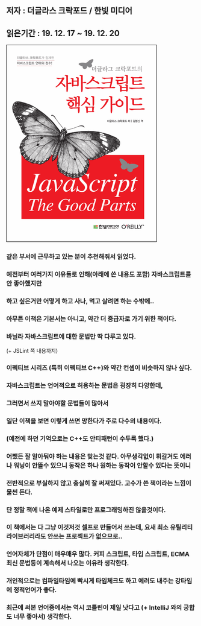 ## 저자 : 더글라스 크락포드  / 한빛 미디어

## 읽은기간 : 19. 12. 17  ~ 19. 12. 20

![Smithsonian Image](../../public/images/books-images/javascript.gif)


### 같은 부서에 근무하고 있는 분이 추천해줘서 읽었다.

### 예전부터 여러가지 이유들로 인해(아래에 쓴 내용도 포함) 자바스크립트를 안 좋아했지만

### 하고 싶은거만 어떻게 하고 사나, 먹고 살려면 하는 수밖에..


### 아무튼 이책은 기본서는 아니고, 약간 더 중급자로 가기 위한 책이다.

### 바닐라 자바스크립트에 대한 문법만 딱 다루고 있다.
 (+ JSLint 쪽 내용까지)

### 이펙티브 시리즈 (특히 이펙티브 C++)와 약간 컨셉이 비슷하지 않나 싶다.

### 자바스크립트는 언어적으로 허용하는 문법은 굉장히 다양한데,

### 그러면서 쓰지 말아야할 문법들이 많아서

### 일단 이책을 보면 이렇게 쓰면 망한다가 주로 다수의 내용이다.

### (예전에 하던 기억으로는 C++도 안티패턴이 수두룩 했다.)

### 어쨌든 잘 알아둬야 하는 내용은 맞는것 같다. 아무생각없이 휘갈겨도 에러나 워닝이 안뜰수 있으니 동작은 하나 원하는 동작이 안할수 있다는 뜻이니

### 전반적으로 부실하지 않고 충실히 잘 써져있다. 고수가 쓴 책이라는 느낌이 물씬 든다.

### 단 정말 책에 나온 예제 스타일로만 프로그래밍하진 않을것이다.

### 이 책에서는 다 그냥 이것저것 셀프로 만들어서 쓰는데, 요새 최소 유틸리티 라이브러리라도 안쓰는 프로젝트가 없으므로..


### 언어자체가 단점이 매우매우 많다. 커피 스크립트, 타입 스크립트, ECMA 최신 문법등이 계속해서 나오는 이유라 생각한다.

### 개인적으로는 컴파일타임에 빡시게 타입체크도 하고 에러도 내주는 강타입에 정적언어가 좋다.

### 최근에 써본 언어중에서는 역시 코틀린이 제일 낫다고 (+ IntelliJ 와의 궁합도 너무 좋아서) 생각한다.
